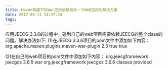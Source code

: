 ```yaml
---
title: Maven构建下的War应用依赖另外一个WAR应用的解决方案
date: 2017-05-11 14:37:30
tags:
---
```


应用JEECG 3.3.6的过程中，碰到自己的web项目需要依赖JEECG的整个class的问题。解决办法如下:
(1)在JEECG 3.3.6项目的pom文件中添加如下内容：
			<!-- 把war包中的内容再打成一份 jar包 -->
			<plugin>
      			<groupId>org.apache.maven.plugins</groupId>
      			<artifactId>maven-war-plugin</artifactId>
      			<version>2.3</version>
      			<configuration>
       				<attachClasses>true</attachClasses><!-- 把class打包jar作为附件 -->
          			<archiveClasses>true</archiveClasses><!-- 把class打包jar -->
      			</configuration>
  			</plugin>

(2)在自己的web项目的pom文件中添加如下内容：
	<dependency>
        <groupId>org.jeecgframework</groupId>
        <artifactId>jeecgos</artifactId>
        <version>3.6.6</version>
        <type>war</type>
    </dependency>
    <dependency>
        <groupId>org.jeecgframework</groupId>
        <artifactId>jeecgos</artifactId>
        <version>3.6.6</version>
        <classifier>classes</classifier>
        <scope>provided</scope>
    </dependency>